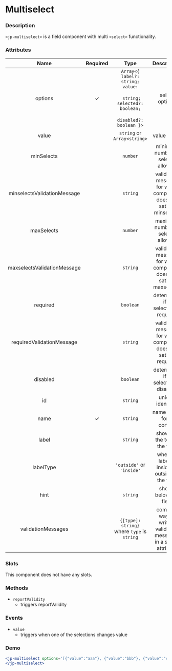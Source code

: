 # Multiselect

### Description

`<jp-multiselect>` is a field component with multi `<select>` functionality.

### Attributes

| **Name** | **Required** | **Type** | **Description** |
| :----: | :----: | :---: | :---: |
| options | ✓ |`Array<{ label?: string; value:` <br></br> ` string; selected?: boolean;`  <br></br> `disabled?: boolean }>` | select options |
| value | | `string` or `Array<string>` | value setter |
| minSelects | | `number` | minimum number of selects allowed |
| minselectsValidationMessage | | `string` | validation message for when component does not satisfy minselects |
| maxSelects | | `number` | maximum number of selects allowed |
| maxselectsValidationMessage | | `string` | validation message for when component does not satisfy maxselects |
| required | | `boolean` | determines if a selection is required |
| requiredValidationMessage | | `string` | validation message for when component does not satisfy required |
| disabled | | `boolean` | determines if a selection is disabled |
| id | | `string`| unique identifier |
| name | ✓ | `string` | name of the form control |
| label | | `string` | shows at the top of the field |
| labelType | | `'outside'` or `'inside'` | whether label is inside or outside of the field |
| hint | | `string` | shows below the field |
| validationMessages | | `{[type]: string}` where `type` is `string` | compact way of writing validation messages in a single attribute |

  
### Slots

This component does not have any slots.

### Methods

- `reportValidity` 
  - triggers reportValidity

### Events

- `value` 
  - triggers when one of the selections changes value

### Demo

```jsx live
<jp-multiselect options='[{"value":"aaa"}, {"value":"bbb"}, {"value":"ccc"}]' label="Multiselect">
</jp-multiselect>
```
